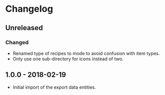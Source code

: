# Changelog

## Unreleased

### Changed

- Renamed type of recipes to mode to avoid confusion with item types.
- Only use one sub-directory for icons instead of two. 

## 1.0.0 - 2018-02-19

- Initial import of the export data entities.